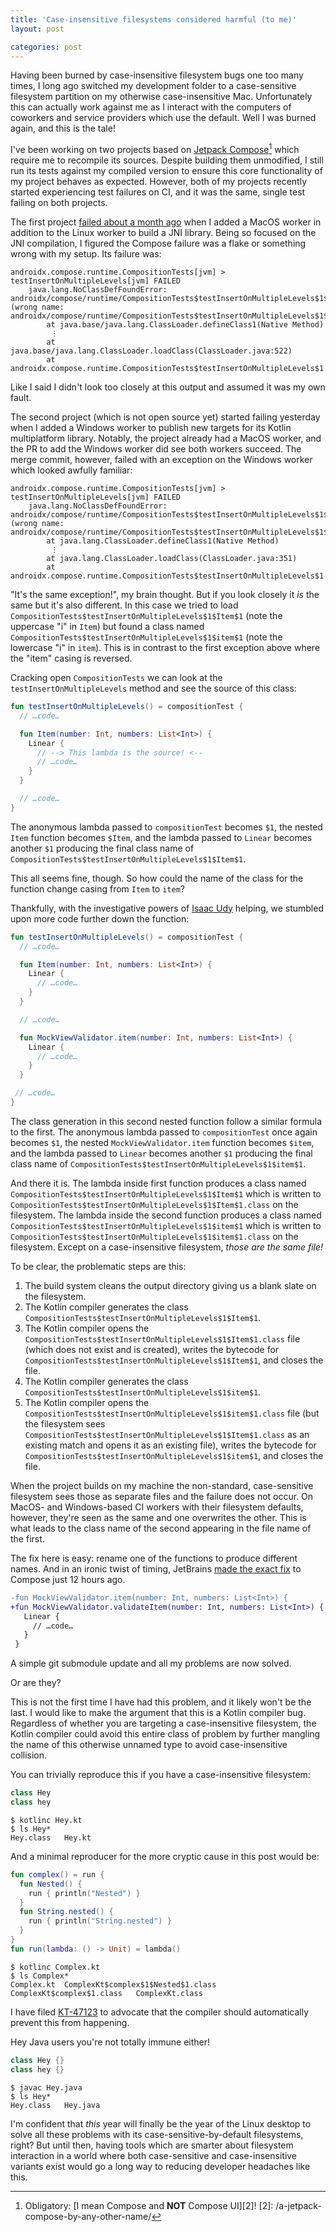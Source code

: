```yaml
---
title: 'Case-insensitive filesystems considered harmful (to me)'
layout: post

categories: post
---
```


Having been burned by case-insensitive filesystem bugs one too many times, I long ago switched my development folder to a case-sensitive filesystem partition on my otherwise case-insensitive Mac. Unfortunately this can actually work against me as I interact with the computers of coworkers and service providers which use the default. Well I was burned again, and this is the tale!

I've been working on two projects based on [Jetpack Compose][1][^1] which require me to recompile its sources. Despite building them unmodified, I still run its tests against my compiled version to ensure this core functionality of my project behaves as expected. However, both of my projects recently started experiencing test failures on CI, and it was the same, single test failing on both projects.

 [1]: https://developer.android.com/jetpack/compose
 [^1]: Obligatory: [I mean Compose and **NOT** Compose UI][2]!
 [2]: /a-jetpack-compose-by-any-other-name/

The first project [failed about a month ago][3] when I added a MacOS worker in addition to the Linux worker to build a JNI library. Being so focused on the JNI compilation, I figured the Compose failure was a flake or something wrong with my setup. Its failure was:
```
androidx.compose.runtime.CompositionTests[jvm] > testInsertOnMultipleLevels[jvm] FAILED
    java.lang.NoClassDefFoundError: androidx/compose/runtime/CompositionTests$testInsertOnMultipleLevels$1$item$1 (wrong name: androidx/compose/runtime/CompositionTests$testInsertOnMultipleLevels$1$Item$1)
        at java.base/java.lang.ClassLoader.defineClass1(Native Method)
         ⋮
        at java.base/java.lang.ClassLoader.loadClass(ClassLoader.java:522)
        at androidx.compose.runtime.CompositionTests$testInsertOnMultipleLevels$1.invokeSuspend$Item(CompositionTests.kt:2055)
```
Like I said I didn't look too closely at this output and assumed it was my own fault.

[3]: https://github.com/JakeWharton/mosaic/runs/2547311635

The second project (which is not open source yet) started failing yesterday when I added a Windows worker to publish new targets for its Kotlin multiplatform library. Notably, the project already had a MacOS worker, and the PR to add the Windows worker did see both workers succeed. The merge commit, however, failed with an exception on the Windows worker which looked awfully familiar:
```
androidx.compose.runtime.CompositionTests[jvm] > testInsertOnMultipleLevels[jvm] FAILED
    java.lang.NoClassDefFoundError: androidx/compose/runtime/CompositionTests$testInsertOnMultipleLevels$1$Item$1 (wrong name: androidx/compose/runtime/CompositionTests$testInsertOnMultipleLevels$1$item$1)
        at java.lang.ClassLoader.defineClass1(Native Method)
         ⋮
        at java.lang.ClassLoader.loadClass(ClassLoader.java:351)
        at androidx.compose.runtime.CompositionTests$testInsertOnMultipleLevels$1.invokeSuspend$Item(CompositionTests.kt:2055)
```
"It's the same exception!", my brain thought. But if you look closely it _is_ the same but it's also different. In this case we tried to load `CompositionTests$testInsertOnMultipleLevels$1$Item$1` (note the uppercase "i" in `Item`) but found a class named `CompositionTests$testInsertOnMultipleLevels$1$item$1` (note the lowercase "i" in `item`). This is in contrast to the first exception above where the "item" casing is reversed.

Cracking open `CompositionTests` we can look at the `testInsertOnMultipleLevels` method and see the source of this class:
```kotlin
fun testInsertOnMultipleLevels() = compositionTest {
  // …code…

  fun Item(number: Int, numbers: List<Int>) {
    Linear {
      // --> This lambda is the source! <--
      // …code…
    }
  }

  // …code…
}
```

The anonymous lambda passed to `compositionTest` becomes `$1`, the nested `Item` function becomes `$Item`, and the lambda passed to `Linear` becomes another `$1` producing the final class name of `CompositionTests$testInsertOnMultipleLevels$1$Item$1`.

This all seems fine, though. So how could the name of the class for the function change casing from `Item` to `item`?

Thankfully, with the investigative powers of [Isaac Udy](https://medium.com/@isaac.udy_90859) helping, we stumbled upon more code further down the function:

```kotlin
fun testInsertOnMultipleLevels() = compositionTest {
  // …code…

  fun Item(number: Int, numbers: List<Int>) {
    Linear {
      // …code…
    }
  }

  // …code…

  fun MockViewValidator.item(number: Int, numbers: List<Int>) {
    Linear {
      // …code…
    }
  }

 // …code…
}
```

The class generation in this second nested function follow a similar formula to the first. The anonymous lambda passed to `compositionTest` once again becomes `$1`, the nested `MockViewValidator.item` function becomes `$item`, and the lambda passed to `Linear` becomes another `$1` producing the final class name of `CompositionTests$testInsertOnMultipleLevels$1$item$1`.

And there it is. The lambda inside first function produces a class named `CompositionTests$testInsertOnMultipleLevels$1$Item$1` which is written to `CompositionTests$testInsertOnMultipleLevels$1$Item$1.class` on the filesystem. The lambda inside the second function produces a class named `CompositionTests$testInsertOnMultipleLevels$1$item$1` which is written to `CompositionTests$testInsertOnMultipleLevels$1$item$1.class` on the filesystem. Except on a case-insensitive filesystem, _those are the same file!_

To be clear, the problematic steps are this:
 1. The build system cleans the output directory giving us a blank slate on the filesystem.
 2. The Kotlin compiler generates the class `CompositionTests$testInsertOnMultipleLevels$1$Item$1`.
 3. The Kotlin compiler opens the `CompositionTests$testInsertOnMultipleLevels$1$Item$1.class` file (which does not exist and is created), writes the bytecode for `CompositionTests$testInsertOnMultipleLevels$1$Item$1`, and closes the file.
 4. The Kotlin compiler generates the class `CompositionTests$testInsertOnMultipleLevels$1$item$1`.
 5. The Kotlin compiler opens the `CompositionTests$testInsertOnMultipleLevels$1$item$1.class` file (but the filesystem sees `CompositionTests$testInsertOnMultipleLevels$1$Item$1.class` as an existing match and opens it as an existing file), writes the bytecode for `CompositionTests$testInsertOnMultipleLevels$1$item$1`, and closes the file.

When the project builds on my machine the non-standard, case-sensitive filesystem sees those as separate files and the failure does not occur. On MacOS- and Windows-based CI workers with their filesystem defaults, however, they're seen as the same and one overwrites the other. This is what leads to the class name of the second appearing in the file name of the first.

The fix here is easy: rename one of the functions to produce different names. And in an ironic twist of timing, JetBrains [made the exact fix][4] to Compose just 12 hours ago.

```diff
-fun MockViewValidator.item(number: Int, numbers: List<Int>) {
+fun MockViewValidator.validateItem(number: Int, numbers: List<Int>) {
   Linear {
     // …code…
   }
 }
```

A simple git submodule update and all my problems are now solved.

 [4]: https://android.googlesource.com/platform/frameworks/support/+/f705520d29e250a762c7c8ba354715e3def6fcde%5E!/

Or are they?

This is not the first time I have had this problem, and it likely won't be the last. I would like to make the argument that this is a Kotlin compiler bug. Regardless of whether you are targeting a case-insensitive filesystem, the Kotlin compiler could avoid this entire class of problem by further mangling the name of this otherwise unnamed type to avoid case-insensitive collision.

You can trivially reproduce this if you have a case-insensitive filesystem:
```kotlin
class Hey
class hey
```
```
$ kotlinc Hey.kt
$ ls Hey*
Hey.class	Hey.kt
```

And a minimal reproducer for the more cryptic cause in this post would be:
```kotlin
fun complex() = run {
  fun Nested() {
    run { println("Nested") }
  }
  fun String.nested() {
    run { println("String.nested") }
  }
}
fun run(lambda: () -> Unit) = lambda()
```
```
$ kotlinc Complex.kt
$ ls Complex*
Complex.kt	ComplexKt$complex$1$Nested$1.class	ComplexKt$complex$1.class	ComplexKt.class
```

I have filed [KT-47123](https://youtrack.jetbrains.com/issue/KT-47123) to advocate that the compiler should automatically prevent this from happening.

Hey Java users you're not totally immune either!

```java
class Hey {}
class hey {}
```
```
$ javac Hey.java
$ ls Hey*
Hey.class	Hey.java
```

I'm confident that _this_ year will finally be the year of the Linux desktop to solve all these problems with its case-sensitive-by-default filesystems, right? But until then, having tools which are smarter about filesystem interaction in a world where both case-sensitive and case-insensitive variants exist would go a long way to reducing developer headaches like this.
